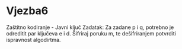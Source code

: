 # Vjezba6
Zaštitno kodiranje - Javni ključ
Zadatak:
Za zadane p i q, potrebno je odreditit par ključeva e i d. 
Šifriraj poruku m, te dešifriranjem potvrditi ispravnost algodirtma.
